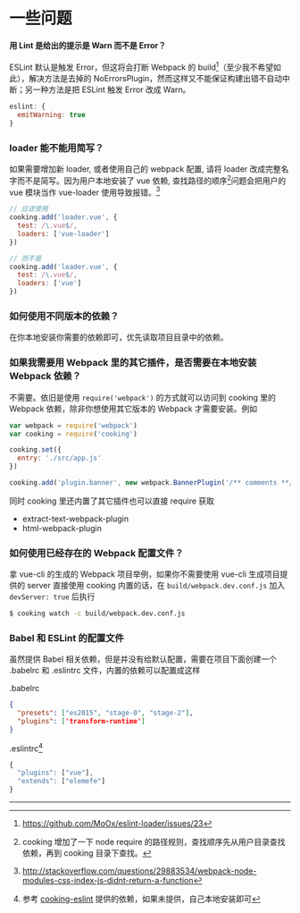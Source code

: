# 一些问题

#### 用 Lint 是给出的提示是 Warn 而不是 Error？

ESLint 默认是触发 Error，但这将会打断 Webpack 的 build[^1]（至少我不希望如此），解决方法是去掉的 NoErrorsPlugin，然而这样又不能保证构建出错不自动中断；另一种方法是把 ESLint 触发 Error 改成 Warn。
```javascript
eslint: {
  emitWarning: true
}
```

### loader 能不能用简写？
如果需要增加新 loader, 或者使用自己的 webpack 配置, 请将 loader 改成完整名字而不是简写。因为用户本地安装了 vue 依赖, 查找路径的顺序[^2]问题会把用户的 vue 模块当作 vue-loader 使用导致报错。[^3]

```javascript
// 应该使用
cooking.add('loader.vue', {
  test: /\.vue$/,
  loaders: ['vue-loader']
})

// 而不是
cooking.add('loader.vue', {
  test: /\.vue$/,
  loaders: ['vue']
})
```

### 如何使用不同版本的依赖？
在你本地安装你需要的依赖即可，优先读取项目目录中的依赖。

### 如果我需要用 Webpack 里的其它插件，是否需要在本地安装 Webpack 依赖？
不需要。依旧是使用 `require('webpack')` 的方式就可以访问到 cooking 里的 Webpack 依赖，除非你想使用其它版本的 Webpack 才需要安装。例如
```javascript
var webpack = require('webpack')
var cooking = require('cooking')

cooking.set({
  entry: './src/app.js'
})

cooking.add('plugin.banner', new webpack.BannerPlugin('/** comments **/'))
```
同时 cooking 里还内置了其它插件也可以直接 require 获取

- extract-text-webpack-plugin
- html-webpack-plugin



### 如何使用已经存在的 Webpack 配置文件？
拿 vue-cli 的生成的 Webpack 项目举例，如果你不需要使用 vue-cli 生成项目提供的 server 直接使用 cooking 内置的话，在 `build/webpack.dev.conf.js` 加入 `devServer: true` 后执行
```bash
$ cooking watch -c build/webpack.dev.conf.js
```

### Babel 和 ESLint 的配置文件
虽然提供 Babel 相关依赖，但是并没有给默认配置，需要在项目下面创建一个 .babelrc 和 .eslintrc 文件，内置的依赖可以配置成这样

.babelrc
```json
{
  "presets": ["es2015", "stage-0", "stage-2"],
  "plugins": ['transform-runtime']
}
```

.eslintrc[^4]
```javascript
{
  "plugins": ["vue"],
  "extends": ["elemefe"]
}
```


-------------
[^1]: https://github.com/MoOx/eslint-loader/issues/23

[^2]: cooking 增加了一下 node require 的路径规则，查找顺序先从用户目录查找依赖，再到 cooking 目录下查找。

[^3]: http://stackoverflow.com/questions/29883534/webpack-node-modules-css-index-js-didnt-return-a-function

[^4]: 参考 [cooking-eslint](https://github.com/cookingjs/cooking-lint) 提供的依赖，如果未提供，自己本地安装即可
